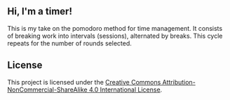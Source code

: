 ## Hi, I'm a timer!

This is my take on the pomodoro method for time management. It consists of breaking work into intervals (sessions), alternated by breaks. This cycle repeats for the number of rounds selected.

## License

This project is licensed under the [Creative Commons Attribution-NonCommercial-ShareAlike 4.0 International License](https://creativecommons.org/licenses/by-nc-sa/4.0/).
